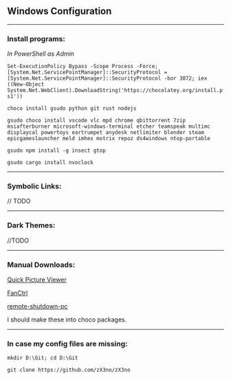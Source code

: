 ## Windows Configuration
---
### Install programs:

*In PowerShell as Admin*

`Set-ExecutionPolicy Bypass -Scope Process -Force; [System.Net.ServicePointManager]::SecurityProtocol = [System.Net.ServicePointManager]::SecurityProtocol -bor 3072; iex ((New-Object System.Net.WebClient).DownloadString('https://chocolatey.org/install.ps1'))`

`choco install gsudo python git rust nodejs`

`gsudo choco install vscode vlc mpd chrome qbittorrent 7zip msiafterburner microsoft-windows-terminal etcher teamspeak multimc displaycal powertoys eartrumpet anydesk netlimiter blender steam epicgameslauncher meld imhex motrix repoz ds4windows ntop-portable`

`gsudo npm install -g insect gtop`

`gsudo cargo install nvoclock`

---

### Symbolic Links:

// TODO

---

### Dark Themes:

//TODO

---

### Manual Downloads:

[Quick Picture Viewer](https://github.com/ModuleArt/quick-picture-viewer/releases)

[FanCtrl](https://github.com/lich426/FanCtrl/releases)

[remote-shutdown-pc](https://github.com/karpach/remote-shutdown-pc/releases)

I should make these into choco packages.

---

### In case my config files are missing:

`mkdir D:\Git; cd D:\Git`

`git clone https://github.com/zX3no/zX3no`
